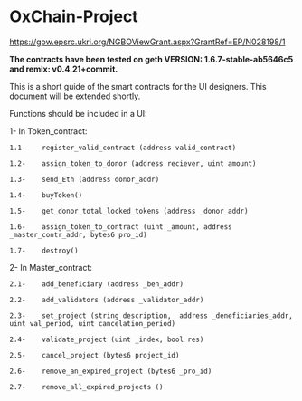 # OxChain-Project
https://gow.epsrc.ukri.org/NGBOViewGrant.aspx?GrantRef=EP/N028198/1

**The contracts have been tested on geth VERSION: 1.6.7-stable-ab5646c5 and remix: v0.4.21+commit.**

This is a short guide of the smart contracts for the UI designers. This document will be extended shortly. 


Functions should be included in a UI:

1-	In Token_contract:

    1.1-	register_valid_contract (address valid_contract)
  
    1.2-	assign_token_to_donor (address reciever, uint amount)
  
    1.3-	send_Eth (address donor_addr)

    1.4-	buyToken()
  
    1.5-	get_donor_total_locked_tokens (address _donor_addr)
  
    1.6-	assign_token_to_contract (uint _amount, address _master_contr_addr, bytes6 pro_id)
  
    1.7-	destroy()

2-	In Master_contract:

    2.1-	add_beneficiary (address _ben_addr)
  
    2.2-	add_validators (address _validator_addr)
  
    2.3-	set_project (string description,  address _deneficiaries_addr, uint val_period, uint cancelation_period)
  
    2.4-	validate_project (uint _index, bool res)
  
    2.5-	cancel_project (bytes6 project_id)
  
    2.6-	remove_an_expired_project (bytes6 _pro_id)
  
    2.7-	remove_all_expired_projects ()


